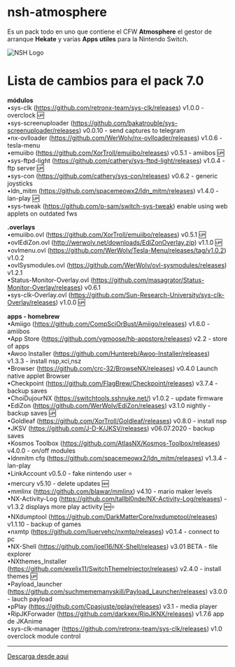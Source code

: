 # nsh-atmosphere
Es un pack todo en uno que contiene el CFW **Atmosphere** el gestor de arranque **Hekate** y varias **Apps utiles** para la Nintendo Switch.

![NSH Logo](https://raw.githubusercontent.com/team-racoon/nsh-atmosphere/master/nsh-logo.png)


# Lista de cambios  para el pack 7.0

**módulos**  
•sys-clk (https://github.com/retronx-team/sys-clk/releases) v1.0.0 - overclock 🆙  
•sys-screenuploader (https://github.com/bakatrouble/sys-screenuploader/releases)  v0.0.10 - send captures to telegram  
•nx-ovlloader (https://github.com/WerWolv/nx-ovlloader/releases) v1.0.6 - tesla-menu  
•emuiibo (https://github.com/XorTroll/emuiibo/releases) v0.5.1 - amiibos 🆙  
•sys-ftpd-light (https://github.com/cathery/sys-ftpd-light/releases) v1.0.4 - ftp server 🆙  
•sys-con (https://github.com/cathery/sys-con/releases) v0.6.2 - generic joysticks  
•ldn_mitm (https://github.com/spacemeowx2/ldn_mitm/releases) v1.4.0 - lan-play 🆙  
•sys-tweak (https://github.com/p-sam/switch-sys-tweak) enable using web applets on outdated fws  

**.overlays**  
•emuiibo.ovl (https://github.com/XorTroll/emuiibo/releases) v0.5.1 🆙  
•ovlEdiZon.ovl (http://werwolv.net/downloads/EdiZonOverlay.zip) v1.1.0 🆙  
•ovlmenu.ovl (https://github.com/WerWolv/Tesla-Menu/releases/tag/v1.0.2) v1.0.2  
•ovlSysmodules.ovl (https://github.com/WerWolv/ovl-sysmodules/releases) v1.2.1  
•Status-Monitor-Overlay.ovl (https://github.com/masagrator/Status-Monitor-Overlay/releases) v0.6.1  
•sys-clk-Overlay.ovl (https://github.com/Sun-Research-University/sys-clk-Overlay/releases) v1.0.0 🆙  

**apps - homebrew**  
•Amiigo (https://github.com/CompSciOrBust/Amiigo/releases) v1.6.0 - amiibos  
•App Store (https://github.com/vgmoose/hb-appstore/releases) v2.2 - store of apps  
•Awoo Installer (https://github.com/Huntereb/Awoo-Installer/releases) v1.3.3 - install nsp,xci,nsz  
•Browser (https://github.com/crc-32/BrowseNX/releases) v0.4.0 Launch native applet Browser  
•Checkpoint (https://github.com/FlagBrew/Checkpoint/releases) v3.7.4 - backup saves  
•ChoiDujourNX (https://switchtools.sshnuke.net/) v1.0.2 - update firmware  
•EdiZon (https://github.com/WerWolv/EdiZon/releases) v3.1.0 nightly - backup saves 🆙  
•Goldleaf (https://github.com/XorTroll/Goldleaf/releases) v0.8.0  - install nsp  
•JKSV (https://github.com/J-D-K/JKSV/releases) v06.07.2020 - backup saves  
•Kosmos Toolbox (https://github.com/AtlasNX/Kosmos-Toolbox/releases) v4.0.0 - on/off modules  
•ldnmitm cfg (https://github.com/spacemeowx2/ldn_mitm/releases) v1.3.4 - lan-play  
•LinkAccount v0.5.0 - fake nintendo user ⭐️  
•mercury v5.10 - delete updates 🆕  
•mmlinx (https://github.com/blawar/mmlinx) v4.10 - mario maker levels  
•NX-Activity-Log (https://github.com/tallbl0nde/NX-Activity-Log/releases) - v1.3.2 displays more play activity 🆕⭐️  
•NXdumptool (https://github.com/DarkMatterCore/nxdumptool/releases) v1.1.10 - backup of games  
•nxmtp (https://github.com/liuervehc/nxmtp/releases) v0.1.4 - connect to pc  
•NX-Shell (https://github.com/joel16/NX-Shell/releases) v3.01 BETA - file explorer  
•NXthemes_Installer (https://github.com/exelix11/SwitchThemeInjector/releases) v2.4.0 - install themes 🆙  
•Payload_launcher (https://github.com/suchmememanyskill/Payload_Launcher/releases) v3.0.0 - lauch payload  
•pPlay (https://github.com/Cpasjuste/pplay/releases) v3.1 - media player  
•RipJKForwader (https://github.com/darkxex/RipJKNX/releases) v1.7.6 app de JKAnime  
•sys-clk-manager (https://github.com/retronx-team/sys-clk/releases) v1.0 overclock module control  

-----------------------------------------------------------------------------
[Descarga desde aqui](https://github.com/team-racoon/nsh-atmosphere/releases)
